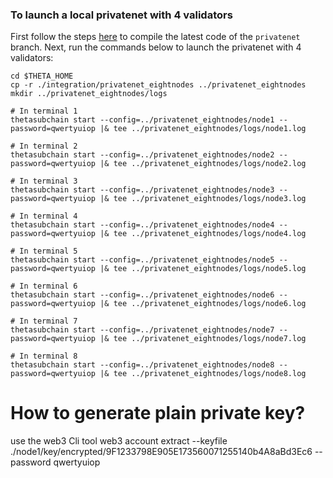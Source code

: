 ### To launch a local privatenet with 4 validators ###

First follow the steps [here](https://docs.thetatoken.org/docs/setup) to compile the latest code of the `privatenet` branch. Next, run the commands below to launch the privatenet with 4 validators:

```
cd $THETA_HOME
cp -r ./integration/privatenet_eightnodes ../privatenet_eightnodes
mkdir ../privatenet_eightnodes/logs

# In terminal 1
thetasubchain start --config=../privatenet_eightnodes/node1 --password=qwertyuiop |& tee ../privatenet_eightnodes/logs/node1.log

# In terminal 2
thetasubchain start --config=../privatenet_eightnodes/node2 --password=qwertyuiop |& tee ../privatenet_eightnodes/logs/node2.log

# In terminal 3
thetasubchain start --config=../privatenet_eightnodes/node3 --password=qwertyuiop |& tee ../privatenet_eightnodes/logs/node3.log

# In terminal 4
thetasubchain start --config=../privatenet_eightnodes/node4 --password=qwertyuiop |& tee ../privatenet_eightnodes/logs/node4.log

# In terminal 5
thetasubchain start --config=../privatenet_eightnodes/node5 --password=qwertyuiop |& tee ../privatenet_eightnodes/logs/node5.log

# In terminal 6
thetasubchain start --config=../privatenet_eightnodes/node6 --password=qwertyuiop |& tee ../privatenet_eightnodes/logs/node6.log

# In terminal 7
thetasubchain start --config=../privatenet_eightnodes/node7 --password=qwertyuiop |& tee ../privatenet_eightnodes/logs/node7.log

# In terminal 8
thetasubchain start --config=../privatenet_eightnodes/node8 --password=qwertyuiop |& tee ../privatenet_eightnodes/logs/node8.log
```

# How to generate plain private key?
use the web3 Cli tool
web3 account extract --keyfile ./node1/key/encrypted/9F1233798E905E173560071255140b4A8aBd3Ec6 --password qwertyuiop
